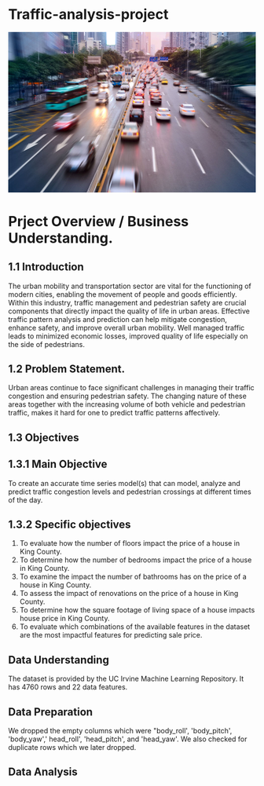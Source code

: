 # Traffic-analysis-project

![alt text](traffic.jpg)

# Prject Overview / Business Understanding.
## 1.1 Introduction
The urban mobility and transportation sector are vital for the functioning of modern cities, enabling the movement of people and goods efficiently. Within this industry, traffic management and pedestrian safety are crucial components that directly impact the quality of life in urban areas. Effective traffic pattern analysis and prediction can help mitigate congestion, enhance safety, and improve overall urban mobility. Well managed traffic leads to minimized economic losses, improved quality of life especially on the side of pedestrians.

## 1.2 Problem Statement.
Urban areas continue to face significant challenges in managing their traffic congestion and ensuring pedestrian safety. The changing nature of these areas together with the increasing volume of both vehicle and pedestrian traffic, makes it hard for one to predict traffic patterns affectively.

## 1.3 Objectives
## 1.3.1 Main Objective
To create an accurate time series model(s) that can model, analyze and predict traffic congestion levels and pedestrian crossings at different times of the day.

## 1.3.2 Specific objectives
1. To evaluate how the number of floors impact the price of a house in King County.
2. To determine how the number of bedrooms impact the price of a house in King County.
3. To examine the impact the number of bathrooms has on the price of a house in King County.
4. To assess the impact of renovations on the price of a house in King County.
5. To determine how the square footage of living space of a house impacts house price in King County.
6. To evaluate which combinations of the available features in the dataset are the most impactful features for predicting sale price.
## Data Understanding 
The dataset is provided by the UC Irvine Machine Learning Repository. It has 4760 rows and 22 data features. 

## Data Preparation
We dropped the empty columns which were "body_roll', 'body_pitch', 'body_yaw',' head_roll', 'head_pitch', and 'head_yaw'. We also checked  for duplicate rows which we later dropped.

## Data Analysis

